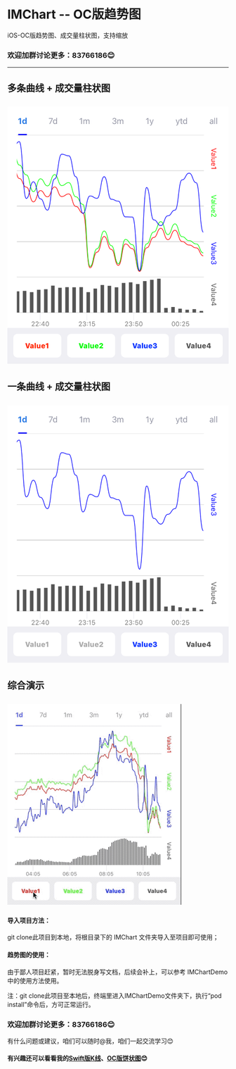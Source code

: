 # IMChart -- OC版趋势图
iOS-OC版趋势图、成交量柱状图，支持缩放
### 欢迎加群讨论更多：83766186😊
---

## 多条曲线 + 成交量柱状图
![多条曲线 + 成交量柱状图](https://github.com/GitHub-Life/IMChart/raw/master/Picture/screen_shot0.png)
---
## 一条曲线 + 成交量柱状图
![一条曲线 + 成交量柱状图](https://github.com/GitHub-Life/IMChart/raw/master/Picture/screen_shot1.png)
---
## 综合演示
![综合演示](https://github.com/GitHub-Life/IMChart/raw/master/Picture/composite_demo.gif)
---
#### 导入项目方法：
git clone此项目到本地，将根目录下的 IMChart 文件夹导入至项目即可使用；
#### 趋势图的使用：
由于鄙人项目赶紧，暂时无法脱身写文档，后续会补上，可以参考 IMChartDemo 中的使用方法使用。

注：git clone此项目至本地后，终端里进入IMChartDemo文件夹下，执行“pod install”命令后，方可正常运行。

### 欢迎加群讨论更多：83766186😊
有什么问题或建议，咱们可以随时@我，咱们一起交流学习😊

#### 有兴趣还可以看看我的[Swift版K线](https://github.com/GitHub-Life/IMKLine)、[OC版饼状图](https://github.com/GitHub-Life/IMPieChart)😊
